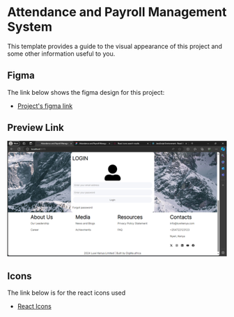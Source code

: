 # Attendance and Payroll Management System

This template provides a guide to the visual appearance of this project and some other information useful to you.

## Figma

The link below shows the figma design for this project:

- [Project's figma link](https://www.figma.com/file/4XD91mTqllajWqbfuwOJYz/Attendance-and-Payroll-Management?type=design&node-id=6%3A422&mode=design&t=WSquCPDYVqEDaIwI-1)

## Preview Link

![Preview](/public/Preview.png)

## Icons
The link below is for the react icons used

- [React Icons](https://react-icons.github.io/react-icons/)